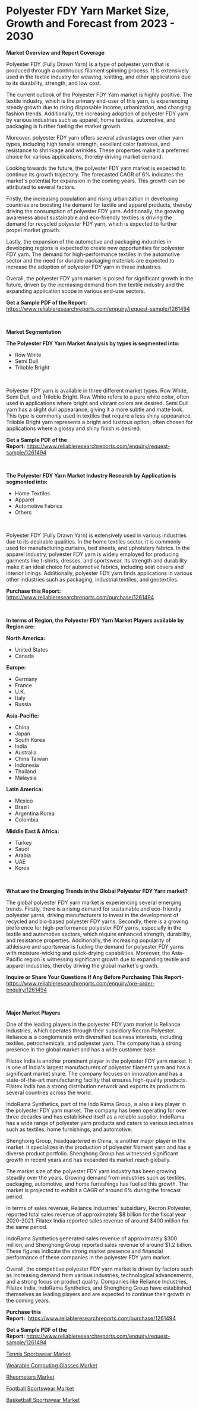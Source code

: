<p><h1>Polyester FDY Yarn Market Size, Growth and Forecast from 2023 - 2030</h1></p><p><strong>Market Overview and Report Coverage</strong></p>
<p><p>Polyester FDY (Fully Drawn Yarn) is a type of polyester yarn that is produced through a continuous filament spinning process. It is extensively used in the textile industry for weaving, knitting, and other applications due to its durability, strength, and low cost.</p><p>The current outlook of the Polyester FDY Yarn market is highly positive. The textile industry, which is the primary end-user of this yarn, is experiencing steady growth due to rising disposable income, urbanization, and changing fashion trends. Additionally, the increasing adoption of polyester FDY yarn by various industries such as apparel, home textiles, automotive, and packaging is further fueling the market growth.</p><p>Moreover, polyester FDY yarn offers several advantages over other yarn types, including high tensile strength, excellent color fastness, and resistance to shrinkage and wrinkles. These properties make it a preferred choice for various applications, thereby driving market demand.</p><p>Looking towards the future, the polyester FDY yarn market is expected to continue its growth trajectory. The forecasted CAGR of 6% indicates the market's potential for expansion in the coming years. This growth can be attributed to several factors.</p><p>Firstly, the increasing population and rising urbanization in developing countries are boosting the demand for textile and apparel products, thereby driving the consumption of polyester FDY yarn. Additionally, the growing awareness about sustainable and eco-friendly textiles is driving the demand for recycled polyester FDY yarn, which is expected to further propel market growth.</p><p>Lastly, the expansion of the automotive and packaging industries in developing regions is expected to create new opportunities for polyester FDY yarn. The demand for high-performance textiles in the automotive sector and the need for durable packaging materials are expected to increase the adoption of polyester FDY yarn in these industries.</p><p>Overall, the polyester FDY yarn market is poised for significant growth in the future, driven by the increasing demand from the textile industry and the expanding application scope in various end-use sectors.</p></p>
<p><strong>Get a Sample PDF of the Report:</strong> <a href="https://www.reliableresearchreports.com/enquiry/request-sample/1261494">https://www.reliableresearchreports.com/enquiry/request-sample/1261494</a></p>
<p>&nbsp;</p>
<p><strong>Market Segmentation</strong></p>
<p><strong>The Polyester FDY Yarn Market Analysis by types is segmented into:</strong></p>
<p><ul><li>Row White</li><li>Semi Dull</li><li>Triloble Bright</li></ul></p>
<p>&nbsp;</p>
<p><p>Polyester FDY yarn is available in three different market types: Row White, Semi Dull, and Triloble Bright. Row White refers to a pure white color, often used in applications where bright and vibrant colors are desired. Semi Dull yarn has a slight dull appearance, giving it a more subtle and matte look. This type is commonly used in textiles that require a less shiny appearance. Triloble Bright yarn represents a bright and lustrous option, often chosen for applications where a glossy and shiny finish is desired.</p></p>
<p><strong>Get a Sample PDF of the Report:</strong>&nbsp;<a href="https://www.reliableresearchreports.com/enquiry/request-sample/1261494">https://www.reliableresearchreports.com/enquiry/request-sample/1261494</a></p>
<p>&nbsp;</p>
<p><strong>The Polyester FDY Yarn Market Industry Research by Application is segmented into:</strong></p>
<p><ul><li>Home Textiles</li><li>Apparel</li><li>Automotive Fabrics</li><li>Others</li></ul></p>
<p>&nbsp;</p>
<p><p>Polyester FDY (Fully Drawn Yarn) is extensively used in various industries due to its desirable qualities. In the home textiles sector, it is commonly used for manufacturing curtains, bed sheets, and upholstery fabrics. In the apparel industry, polyester FDY yarn is widely employed for producing garments like t-shirts, dresses, and sportswear. Its strength and durability make it an ideal choice for automotive fabrics, including seat covers and interior linings. Additionally, polyester FDY yarn finds applications in various other industries such as packaging, industrial textiles, and geotextiles.</p></p>
<p><strong>Purchase this Report:</strong>&nbsp; <a href="https://www.reliableresearchreports.com/purchase/1261494">https://www.reliableresearchreports.com/purchase/1261494</a></p>
<p>&nbsp;</p>
<p><strong>In terms of Region, the Polyester FDY Yarn Market Players available by Region are:</strong></p>
<p>
    <p> <strong> North America: </strong>
        <ul>
            <li>United States</li>
            <li>Canada</li>
        </ul>
        </p> 
    <p> <strong> Europe: </strong>
        <ul>
            <li>Germany</li>
            <li>France</li>
            <li>U.K.</li>
            <li>Italy</li>
            <li>Russia</li>
        </ul>
        </p> 
    <p> <strong> Asia-Pacific: </strong>
        <ul>
            <li>China</li>
            <li>Japan</li>
            <li>South Korea</li>
            <li>India</li>
            <li>Australia</li>
            <li>China Taiwan</li>
            <li>Indonesia</li>
            <li>Thailand</li>
            <li>Malaysia</li>
        </ul>
        </p> 
    <p> <strong> Latin America: </strong>
        <ul>
            <li>Mexico</li>
            <li>Brazil</li>
            <li>Argentina Korea</li>
            <li>Colombia</li>
        </ul>
        </p> 
    <p> <strong> Middle East & Africa: </strong>
        <ul>
            <li>Turkey</li>
            <li>Saudi</li>
            <li>Arabia</li>
            <li>UAE</li>
            <li>Korea</li>
        </ul>
    </p>
    </p>
<p>&nbsp;</p>
<p><strong>What are the Emerging Trends in the Global Polyester FDY Yarn market?</strong></p>
<p><p>The global polyester FDY yarn market is experiencing several emerging trends. Firstly, there is a rising demand for sustainable and eco-friendly polyester yarns, driving manufacturers to invest in the development of recycled and bio-based polyester FDY yarns. Secondly, there is a growing preference for high-performance polyester FDY yarns, especially in the textile and automotive sectors, which require enhanced strength, durability, and resistance properties. Additionally, the increasing popularity of athleisure and sportswear is fueling the demand for polyester FDY yarns with moisture-wicking and quick-drying capabilities. Moreover, the Asia-Pacific region is witnessing significant growth due to expanding textile and apparel industries, thereby driving the global market's growth.</p></p>
<p><strong>Inquire or Share Your Questions If Any Before Purchasing This Report</strong>- <a href="https://www.reliableresearchreports.com/enquiry/pre-order-enquiry/1261494">https://www.reliableresearchreports.com/enquiry/pre-order-enquiry/1261494</a></p>
<p>&nbsp;</p>
<p><strong>Major Market Players</strong></p>
<p><p>One of the leading players in the polyester FDY yarn market is Reliance Industries, which operates through their subsidiary Recron Polyester. Reliance is a conglomerate with diversified business interests, including textiles, petrochemicals, and polyester yarn. The company has a strong presence in the global market and has a wide customer base.</p><p>Filatex India is another prominent player in the polyester FDY yarn market. It is one of India's largest manufacturers of polyester filament yarn and has a significant market share. The company focuses on innovation and has a state-of-the-art manufacturing facility that ensures high-quality products. Filatex India has a strong distribution network and exports its products to several countries across the world.</p><p>IndoRama Synthetics, part of the Indo Rama Group, is also a key player in the polyester FDY yarn market. The company has been operating for over three decades and has established itself as a reliable supplier. IndoRama has a wide range of polyester yarn products and caters to various industries such as textiles, home furnishings, and automotive.</p><p>Shenghong Group, headquartered in China, is another major player in the market. It specializes in the production of polyester filament yarn and has a diverse product portfolio. Shenghong Group has witnessed significant growth in recent years and has expanded its market reach globally.</p><p>The market size of the polyester FDY yarn industry has been growing steadily over the years. Growing demand from industries such as textiles, packaging, automotive, and home furnishings has fuelled this growth. The market is projected to exhibit a CAGR of around 6% during the forecast period.</p><p>In terms of sales revenue, Reliance Industries' subsidiary, Recron Polyester, reported total sales revenue of approximately $8 billion for the fiscal year 2020-2021. Filatex India reported sales revenue of around $400 million for the same period.</p><p>IndoRama Synthetics generated sales revenue of approximately $300 million, and Shenghong Group reported sales revenue of around $1.2 billion. These figures indicate the strong market presence and financial performance of these companies in the polyester FDY yarn market.</p><p>Overall, the competitive polyester FDY yarn market is driven by factors such as increasing demand from various industries, technological advancements, and a strong focus on product quality. Companies like Reliance Industries, Filatex India, IndoRama Synthetics, and Shenghong Group have established themselves as leading players and are expected to continue their growth in the coming years.</p></p>
<p><strong>Purchase this Report:</strong>&nbsp;&nbsp;<a href="https://www.reliableresearchreports.com/purchase/1261494">https://www.reliableresearchreports.com/purchase/1261494</a></p>
<p></p>
<p><strong>Get a Sample PDF of the Report:</strong>&nbsp;<a href="https://www.reliableresearchreports.com/enquiry/request-sample/1261494">https://www.reliableresearchreports.com/enquiry/request-sample/1261494</a></p>
<p><p><a href="https://medium.com/@twiladurgan/tennis-sportswear-market-size-reveals-the-best-marketing-channels-in-global-industry-2b88c1e405d8">Tennis Sportswear Market</a></p><p><a href="https://medium.com/@lilliandach2023/wearable-computing-glasses-market-furnishes-information-on-market-share-market-trends-and-market-6d73159ac283">Wearable Computing Glasses Market</a></p><p><a href="https://medium.com/@earn.only.flood/rheometers-market-insight-market-trends-growth-forecasted-from-2023-to-2030-6176e6eb650d">Rheometers Market</a></p><p><a href="https://medium.com/@magaliortiz1955/football-sportswear-market-analysis-its-cagr-market-segmentation-and-global-industry-overview-a8ce770b1bb3">Football Sportswear Market</a></p><p><a href="https://medium.com/@linabernier/basketball-sportswear-market-furnishes-information-on-market-share-market-trends-and-market-d2d91a642257">Basketball Sportswear Market</a></p></p>